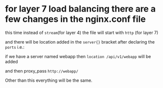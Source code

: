 
# for layer 7 load balancing there are a few changes in the nginx.conf file

this time instead of `stream`(for layer 4) the file will start with `http` (for layer 7)

and there will be location added in the `server{}` bracket after declaring the `ports` i.e.:

if we have a server named webapp then `location /api/v1/webapp` will be added 

and then proxy_pass `http://webapp/`

Other than this everything will be the same.
